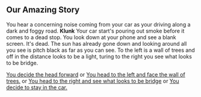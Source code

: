 ## Our Amazing Story

You hear a concerning noise coming from your car as your driving along a dark and foggy road. **Klunk** Your car start's pouring out smoke before it comes to a dead stop. You look down at your phone and see a blank screen. It's dead. The sun has already gone down and looking around all you see is pitch black as far as you can see. To the left is a wall of trees and off in the distance looks to be a light, turing to the right you see what looks to be bridge.   


[You decide the head forward](./head_forward.md)
or
[You head to the left and face the wall of trees.](head_to_the_left.md)
or
[You head to the right and see what looks to be bridge](./head_to_the_right.md) 
or
[You decide to stay in the car.](./stay_in_the_car.md)
